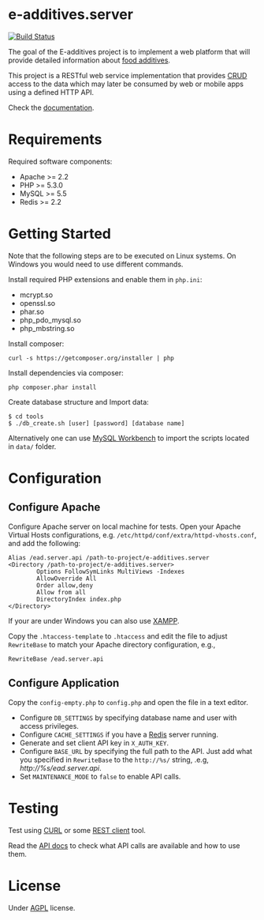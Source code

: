 e-additives.server
==================

[![Build Status](https://travis-ci.org/vexelon-dot-net/e-additives.server.png?branch=master)](https://travis-ci.org/vexelon-dot-net/e-additives.server)

The goal of the E-additives project is to implement a web platform that will provide detailed information about [food additives](http://en.wikipedia.org/wiki/Food_additive).

This project is a RESTful web service implementation that provides [CRUD](http://en.wikipedia.org/wiki/Create,_read,_update_and_delete) access to the data which may later be consumed by web or mobile apps using a defined HTTP API.

Check the [documentation](docs/).

# Requirements

Required software components:

  * Apache >= 2.2
  * PHP >= 5.3.0
  * MySQL >= 5.5
  * Redis >= 2.2

# Getting Started

Note that the following steps are to be executed on Linux systems. On Windows you would need to use different commands.

Install required PHP extensions and enable them in `php.ini`:

  * mcrypt.so
  * openssl.so
  * phar.so
  * php_pdo_mysql.so
  * php_mbstring.so

Install composer:

    curl -s https://getcomposer.org/installer | php
    
Install dependencies via composer:

    php composer.phar install

Create database structure and Import data:

    $ cd tools
    $ ./db_create.sh [user] [password] [database name]

Alternatively one can use [MySQL Workbench](http://dev.mysql.com/downloads/tools/workbench/) to import the scripts located in `data/` folder.
    
# Configuration

## Configure Apache

Configure Apache server on local machine for tests. Open your Apache Virtual Hosts configurations, e.g. `/etc/httpd/conf/extra/httpd-vhosts.conf`, and add the following:

    Alias /ead.server.api /path-to-project/e-additives.server
    <Directory /path-to-project/e-additives.server>
            Options FollowSymLinks MultiViews -Indexes
            AllowOverride All
            Order allow,deny
            Allow from all
            DirectoryIndex index.php
    </Directory>
    
If your are under Windows you can also use [XAMPP](http://www.apachefriends.org/en/xampp.html).

Copy the `.htaccess-template` to `.htaccess` and edit the file to adjust `RewriteBase` to match your Apache directory configuration, e.g.,

    RewriteBase /ead.server.api

## Configure Application

Copy the `config-empty.php` to `config.php` and open the file in a text editor.

  * Configure `DB_SETTINGS` by specifying database name and user with access privileges.
  * Configure `CACHE_SETTINGS` if you have a [Redis](http://redis.io/) server running.
  * Generate and set client API key in `X_AUTH_KEY`.
  * Configure `BASE_URL` by specifying the full path to the API. Just add what you specified in `RewriteBase` to the `http://%s/` string, .e.g, *http://%s/ead.server.api*.
  * Set `MAINTENANCE_MODE` to `false` to enable API calls.

# Testing

Test using [CURL](http://curl.haxx.se/) or some [REST client](https://chrome.google.com/webstore/detail/postman-rest-client/fdmmgilgnpjigdojojpjoooidkmcomcm) tool.

Read the [API docs](docs/API.md) to check what API calls are available and how to use them.

# License

Under [AGPL](LICENSE) license.
